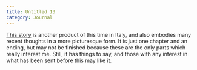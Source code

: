 ```yaml
---
title: Untitled 13
category: Journal
---
```


[This story](ways.of.the.force) is another product of this time in Italy, and also embodies
many recent thoughts in a more picturesque form.  It is just one chapter
and an ending, but may not be finished because these are the only parts
which really interest me.  Still, it has things to say, and those with
any interest in what has been sent before this may like it.


